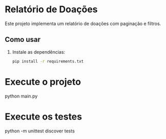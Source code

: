 # Relatório de Doações

Este projeto implementa um relatório de doações com paginação e filtros.

## Como usar

1. Instale as dependências:
   ```bash
   pip install -r requirements.txt

# Execute o projeto
python main.py


# Execute os testes

python -m unittest discover tests